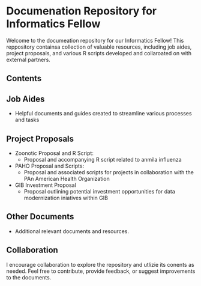 # Documenation Repository for Informatics Fellow
Welcome to the documeation repository for our Informatics Fellow!
This reppository containsa collection of valuable resources, including job aides, project proposals, and various R scripts developed and collaroated on with external partners. 

## Contents

## Job Aides
- Helpful documents and guides created to streamline various processes and tasks
## Project Proposals
-  Zoonotic Proposal and R Script:
   *  Proposal and accompanying R script related to anmila influenza
- PAHO Proposal and Scripts:
    * Proposal and associated scripts for projects in collaboration with the PAn American Health Organization
-  GIB Investment Proposal
    * Proposal outlining potential investment opportunities for data modernization iniatives within GIB
## Other Documents
- Additional relevant documents and resources. 

## Collaboration
I encourage collaboration to explore the repository and utlizie its conents as needed. 
Feel free to contribute, provide feedback, or suggest improvements to the documents.
